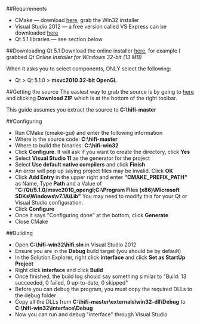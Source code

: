 ##Requirements
* CMake — download [here](http://www.cmake.org/cmake/resources/software.html), grab the Win32 installer
* Visual Studio 2012 — a free version called VS Express can be downloaded [here](http://www.microsoft.com/visualstudio/eng/downloads#d-express-windows-desktop)
* Qt 5.1 libraries — see section below

##Downloading Qt 5.1
Download the online installer [here](http://qt-project.org/downloads), for example I grabbed _Qt Online Installer for Windows 32-bit (13 MB)_

When it asks you to select components, ONLY select the following:
* Qt > Qt 5.1.0 > **msvc2010 32-bit OpenGL**

##Getting the source
The easiest way to grab the source is by going to [here](https://github.com/worklist/hifi) and clicking **Download ZIP** which is at the bottom of the right toolbar.

This guide assumes you extract the source to **C:\hifi-master**

##Configuring
* Run CMake (cmake-gui) and enter the following information
* Where is the source code: **C:\hifi-master** 
* Where to build the binaries: **C:\hifi-win32** 
* Click **Configure**.  It will ask if you want to create the directory, click **Yes**
* Select **Visual Studio 11** as the generator for the project
* Select **Use default native compilers** and click **Finish**
* An error will pop up saying project files may be invalid.  Click **OK**
* Click **Add Entry** in the upper right and enter **"CMAKE_PREFIX_PATH"** as Name, Type **Path** and a Value of **"C:/Qt/5.1.0/msvc2010_opengl;C:\Program Files (x86)\Microsoft SDKs\Windows\v7.1A\Lib"**  You may need to modify this for your Qt or Visual Studio configuration.
* Click **Configure**
* Once it says "Configuring done" at the bottom, click **Generate**
* Close CMake

##Building
* Open **C:\hifi-win32\hifi.sln** in Visual Studio 2012
* Ensure you are in the **Debug** build target (you should be by default)
* In the Solution Explorer, right click **interface** and click **Set as StartUp Project**
* Right click **interface** and click **Build**
* Once finished, the build log should say something similar to "Build: 13 succeeded, 0 failed, 0 up-to-date, 0 skipped"
* Before you can debug the program, you must copy the required DLLs to the debug folder
* Copy all the DLLs from **C:\hifi-master\externals\win32-dll\Debug** to **C:\hifi-win32\interface\Debug**
* Now you can run and debug "interface" through Visual Studio